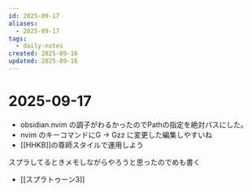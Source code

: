```yaml
---
id: 2025-09-17
aliases:
  - 2025-09-17
tags:
  - daily-notes
created: 2025-09-16
updated: 2025-09-16
---
```


# 2025-09-17

- obsidian.nvim の調子がわるかったのでPathの指定を絶対パスにした。
- nvim のキーコマンドにG -> Gzz に変更した編集しやすいね
- [[HHKB]]の尊師スタイルで運用しよう

スプラしてるときメモしながらやろうと思ったのでめも書く
- [[スプラトゥーン3]]

